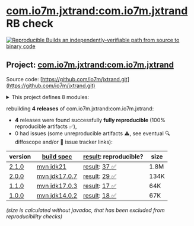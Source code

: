 [com.io7m.jxtrand:com.io7m.jxtrand](https://central.sonatype.com/artifact/com.io7m.jxtrand/com.io7m.jxtrand/versions) RB check
=======

[![Reproducible Builds](https://reproducible-builds.org/images/logos/rb.svg) an independently-verifiable path from source to binary code](https://reproducible-builds.org/)

## Project: [com.io7m.jxtrand:com.io7m.jxtrand](https://central.sonatype.com/artifact/com.io7m.jxtrand/com.io7m.jxtrand/versions)

Source code: [https://github.com/io7m/jxtrand.git](https://github.com/io7m/jxtrand.git)

<details><summary>This project defines 8 modules:</summary>

* [com.io7m.jxtrand:com.io7m.jxtrand](https://central.sonatype.com/artifact/com.io7m.jxtrand/com.io7m.jxtrand/2.1.0)
* [com.io7m.jxtrand:com.io7m.jxtrand.api](https://central.sonatype.com/artifact/com.io7m.jxtrand/com.io7m.jxtrand.api/2.1.0)
* [com.io7m.jxtrand:com.io7m.jxtrand.compiler.api](https://central.sonatype.com/artifact/com.io7m.jxtrand/com.io7m.jxtrand.compiler.api/2.1.0)
* [com.io7m.jxtrand:com.io7m.jxtrand.compiler.basic](https://central.sonatype.com/artifact/com.io7m.jxtrand/com.io7m.jxtrand.compiler.basic/2.1.0)
* [com.io7m.jxtrand:com.io7m.jxtrand.examples](https://central.sonatype.com/artifact/com.io7m.jxtrand/com.io7m.jxtrand.examples/2.1.0)
* [com.io7m.jxtrand:com.io7m.jxtrand.maven_plugin](https://central.sonatype.com/artifact/com.io7m.jxtrand/com.io7m.jxtrand.maven_plugin/2.1.0)
* [com.io7m.jxtrand:com.io7m.jxtrand.tests](https://central.sonatype.com/artifact/com.io7m.jxtrand/com.io7m.jxtrand.tests/2.1.0)
* [com.io7m.jxtrand:com.io7m.jxtrand.vanilla](https://central.sonatype.com/artifact/com.io7m.jxtrand/com.io7m.jxtrand.vanilla/2.1.0)
</details>

rebuilding **4 releases** of com.io7m.jxtrand:com.io7m.jxtrand:
- **4** releases were found successfully **fully reproducible** (100% reproducible artifacts :white_check_mark:),
- 0 had issues (some unreproducible artifacts :warning:, see eventual :mag: diffoscope and/or :memo: issue tracker links):

| version | [build spec](/BUILDSPEC.md) | [result](https://reproducible-builds.org/docs/jvm/): reproducible? | size |
| -- | --------- | ------ | -- |
| [2.1.0](https://central.sonatype.com/artifact/com.io7m.jxtrand/com.io7m.jxtrand/2.1.0/pom) | [mvn jdk21](com.io7m.jxtrand-2.1.0.buildspec) | [result](com.io7m.jxtrand-2.1.0.buildinfo): [37 :white_check_mark: ](com.io7m.jxtrand-2.1.0.buildcompare) | 1.8M |
| [2.0.0](https://central.sonatype.com/artifact/com.io7m.jxtrand/com.io7m.jxtrand/2.0.0/pom) | [mvn jdk17.0.7](com.io7m.jxtrand-2.0.0.buildspec) | [result](com.io7m.jxtrand-2.0.0.buildinfo): [29 :white_check_mark: ](com.io7m.jxtrand-2.0.0.buildcompare) | 134K |
| [1.1.0](https://central.sonatype.com/artifact/com.io7m.jxtrand/com.io7m.jxtrand/1.1.0/pom) | [mvn jdk17.0.3](com.io7m.jxtrand-1.1.0.buildspec) | [result](com.io7m.jxtrand-1.1.0.buildinfo): [17 :white_check_mark: ](com.io7m.jxtrand-1.1.0.buildcompare) | 64K |
| [1.0.0](https://central.sonatype.com/artifact/com.io7m.jxtrand/com.io7m.jxtrand/1.0.0/pom) | [mvn jdk14.0.2](com.io7m.jxtrand-1.0.0.buildspec) | [result](com.io7m.jxtrand-1.0.0.buildinfo): [18 :white_check_mark: ](com.io7m.jxtrand-1.0.0.buildcompare) | 67K |

<i>(size is calculated without javadoc, that has been excluded from reproducibility checks)</i>
